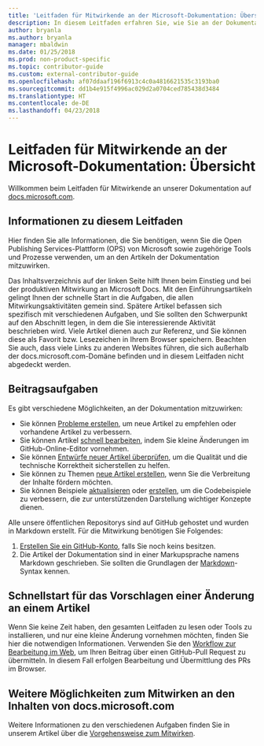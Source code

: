 ```yaml
---
title: 'Leitfaden für Mitwirkende an der Microsoft-Dokumentation: Übersicht'
description: In diesem Leitfaden erfahren Sie, wie Sie an der Dokumentationswebsite von Microsoft unter docs.microsoft.com mitwirken können.
author: bryanla
ms.author: bryanla
manager: mbaldwin
ms.date: 01/25/2018
ms.prod: non-product-specific
ms.topic: contributor-guide
ms.custom: external-contributor-guide
ms.openlocfilehash: af07ddaaf196f6913c4c0a4816621535c3193ba0
ms.sourcegitcommit: dd1b4e915f4996ac029d2a0704ced785438d3484
ms.translationtype: HT
ms.contentlocale: de-DE
ms.lasthandoff: 04/23/2018
---
```

# <a name="microsoft-docs-contributor-guide-overview"></a>Leitfaden für Mitwirkende an der Microsoft-Dokumentation: Übersicht

Willkommen beim Leitfaden für Mitwirkende an unserer Dokumentation auf [docs.microsoft.com](https://docs.microsoft.com).

## <a name="about-this-guide"></a>Informationen zu diesem Leitfaden

Hier finden Sie alle Informationen, die Sie benötigen, wenn Sie die Open Publishing Services-Plattform (OPS) von Microsoft sowie zugehörige Tools und Prozesse verwenden, um an den Artikeln der Dokumentation mitzuwirken.

Das Inhaltsverzeichnis auf der linken Seite hilft Ihnen beim Einstieg und bei der produktiven Mitwirkung an Microsoft Docs. Mit den Einführungsartikeln gelingt Ihnen der schnelle Start in die Aufgaben, die allen Mitwirkungsaktivitäten gemein sind. Spätere Artikel befassen sich spezifisch mit verschiedenen Aufgaben, und Sie sollten den Schwerpunkt auf den Abschnitt legen, in dem die Sie interessierende Aktivität beschrieben wird. Viele Artikel dienen auch zur Referenz, und Sie können diese als Favorit bzw. Lesezeichen in Ihrem Browser speichern. Beachten Sie auch, dass viele Links zu anderen Websites führen, die sich außerhalb der docs.microsoft.com-Domäne befinden und in diesem Leitfaden nicht abgedeckt werden.

## <a name="contribution-tasks"></a>Beitragsaufgaben

Es gibt verschiedene Möglichkeiten, an der Dokumentation mitzuwirken:

- Sie können [Probleme erstellen](how-to-contribute.md#create-issues), um neue Artikel zu empfehlen oder vorhandene Artikel zu verbessern.
- Sie können Artikel [schnell bearbeiten](how-to-contribute.md#quick-edits), indem Sie kleine Änderungen im GitHub-Online-Editor vornehmen.
- Sie können [Entwürfe neuer Artikel überprüfen](how-to-contribute.md#review-new-articles), um die Qualität und die technische Korrektheit sicherstellen zu helfen.
- Sie können zu Themen [neue Artikel erstellen](how-to-contribute.md#create-new-articles), wenn Sie die Verbreitung der Inhalte fördern möchten.
- Sie können Beispiele [aktualisieren](how-to-contribute.md#update-samples) oder [erstellen](how-to-contribute.md#create-samples), um die Codebeispiele zu verbessern, die zur unterstützenden Darstellung wichtiger Konzepte dienen.

Alle unsere öffentlichen Repositorys sind auf GitHub gehostet und wurden in Markdown erstellt. Für die Mitwirkung benötigen Sie Folgendes:

1. [Erstellen Sie ein GitHub-Konto](https://github.com/join), falls Sie noch keins besitzen.
2. Die Artikel der Dokumentation sind in einer Markupsprache namens Markdown geschrieben. Sie sollten die Grundlagen der [Markdown](https://daringfireball.net/projects/markdown/syntax)-Syntax kennen.

## <a name="quick-start-to-propose-an-article-change"></a>Schnellstart für das Vorschlagen einer Änderung an einem Artikel

Wenn Sie keine Zeit haben, den gesamten Leitfaden zu lesen oder Tools zu installieren, und nur eine kleine Änderung vornehmen möchten, finden Sie hier die notwendigen Informationen. Verwenden Sie den [Workflow zur Bearbeitung im Web](how-to-contribute.md#quick-edits), um Ihren Beitrag über einen GitHub-Pull Request zu übermitteln. In diesem Fall erfolgen Bearbeitung und Übermittlung des PRs im Browser.

## <a name="additional-ways-to-contribute-to-docsmicrosoftcom-content"></a>Weitere Möglichkeiten zum Mitwirken an den Inhalten von docs.microsoft.com

Weitere Informationen zu den verschiedenen Aufgaben finden Sie in unserem Artikel über die [Vorgehensweise zum Mitwirken](how-to-contribute.md).

